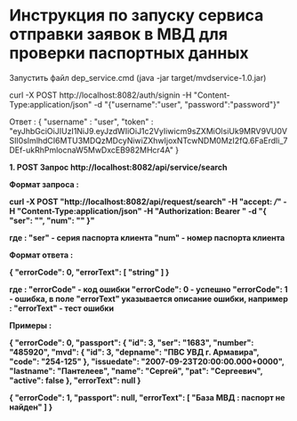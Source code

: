 ﻿# Инструкция по запуску сервиса отправки заявок в МВД для проверки паспортных данных

Запустить файл dep_service.cmd (java -jar target/mvdservice-1.0.jar)

curl -X POST http://localhost:8082/auth/signin -H "Content-Type:application/json" -d "{\"username\":\"user\", \"password\":\"password\"}"

Ответ : 
{
  "username" : "user",
  "token" : "eyJhbGciOiJIUzI1NiJ9.eyJzdWIiOiJ1c2VyIiwicm9sZXMiOlsiUk9MRV9VU0VSIl0sImlhdCI6MTU3MDQzMDcyNiwiZXhwIjoxNTcwNDM0MzI2fQ.6FaErdIi_7DEf-ukRhPmlocnaW5MwDxcEB982MHcr4A"
}


<b>1. POST Запрос http://localhost:8082/api/service/search

<b>Формат запроса : </b>

curl -X POST "http://localhost:8082/api/request/search" -H "accept: */*" -H "Content-Type:application/json" 
-H "Authorization: Bearer <TOKEN>" -d "{ \"ser\": \"<value>\", \"num\": \"<value>\" }"

где :
	"ser" - серия паспорта клиента 
	"num" - номер паспорта клиента 

<b>Формат ответа : </b>

{
  "errorCode": 0,
  "errorText": [
    "string"
  ]
}

где :
   "errorCode" - код ошибки
	   "errorCode": 0 - успешно
	   "errorCode": 1 - ошибка, в поле "errorText" указывается описание ошибки, например : 
	   "errorText" - тест ошибки

<b>Примеры : </b>

{
  "errorCode": 0,
  "passport": {
    "id": 3,
    "ser": "1683",
    "number": "485920",
    "mvd": {
      "id": 3,
      "depname": "ПВС УВД г. Армавира",
      "code": "254-125"
    },
    "issuedate": "2007-09-23T20:00:00.000+0000",
    "lastname": "Пантелеев",
    "name": "Сергей",
    "pat": "Сергеевич",
    "active": false
  },
  "errorText": null
}

{
  "errorCode": 1,
  "passport": null,
  "errorText": [
    "База МВД : паспорт не найден"
  ]
}